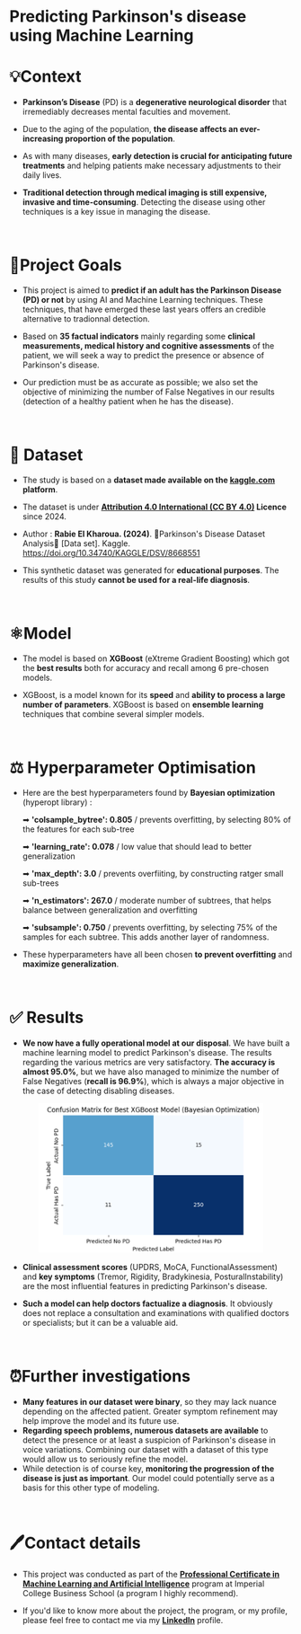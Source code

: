 # **Predicting Parkinson's disease using Machine Learning**

# **💡Context**

 * **Parkinson’s Disease** (PD) is a **degenerative neurological disorder** that irremediably decreases mental faculties and movement.

 * Due to the aging of the population, **the disease affects an ever-increasing proportion of the population**.

 * As with many diseases, **early detection is crucial for anticipating future treatments** and helping patients make necessary adjustments to their daily lives.
 
 * **Traditional detection through medical imaging is still expensive, invasive and time-consuming**. Detecting the disease using other techniques is a key issue in managing the disease.

<br>

# **🎯Project Goals**

* This project is aimed to **predict if an adult has the Parkinson Disease (PD) or not** by using AI and Machine Learning techniques. These techniques, that have emerged these last years offers an credible alternative to tradionnal detection.

* Based on **35 factual indicators** mainly regarding some **clinical measurements, medical history and cognitive assessments** of the patient, we will seek a way to predict the presence or absence of Parkinson's disease.
  
* Our prediction must be as accurate as possible; we also set the objective of minimizing the number of False Negatives in our results (detection of a healthy patient when he has the disease).

<br>  

# **🔬 Dataset**
* The study is based on a **dataset made available on the [kaggle.com](https://www.kaggle.com/datasets/rabieelkharoua/parkinsons-disease-dataset-analysis) platform**.

* The dataset is under **[Attribution 4.0 International (CC BY 4.0)](https://creativecommons.org/licenses/by/4.0/) Licence** since 2024.

* Author : **Rabie El Kharoua. (2024)**. 🏥Parkinson's Disease Dataset Analysis🧠 [Data set]. Kaggle. https://doi.org/10.34740/KAGGLE/DSV/8668551

* This synthetic dataset was generated for <b>educational purposes</b>. The results of this study <b>cannot be used for a real-life diagnosis</b>.
<br> 

# **⚛Model** 
* The model is based on <b>XGBoost</b> (eXtreme Gradient Boosting) which got the <b>best results</b> both for accuracy and recall among 6 pre-chosen models.

* XGBoost, is a model known for its <b>speed</b> and <b>ability to process a large number of parameters</b>. XGBoost is based on <b>ensemble learning</b> techniques that combine several simpler models.

<br> 

# ⚖ **Hyperparameter Optimisation**
* Here are the best hyperparameters found by **Bayesian optimization** (hyperopt library) :
  
   ➡ **'colsample_bytree': 0.805** / prevents overfitting, by selecting 80% of the features for each sub-tree
  
   ➡ **'learning_rate': 0.078** / low value that should lead to better generalization

   ➡ **'max_depth': 3.0** / prevents overfiiting, by constructing ratger small sub-trees

   ➡ **'n_estimators': 267.0** / moderate number of subtrees, that helps balance between generalization and overfitting

   ➡ **'subsample': 0.750** / prevents overfitting, by selecting 75% of the samples for each subtree. This adds another layer of randomness. 

* These hyperparameters have all been chosen **to prevent overfitting** and **maximize generalization**.

<br> 

# ✅ **Results**

*   **We now have a fully operational model at our disposal**. We have built a machine learning model to predict Parkinson's disease. The results regarding the various metrics are very satisfactory. **The accuracy is almost 95.0%**, but we have also managed to minimize the number of False Negatives (**recall is 96.9%**), which is always a major objective in the case of detecting disabling diseases.
  
<p align="center"><img src="CM Capstone Project.png" alt="Description de l'image" width="400"/></p>

*   **Clinical assessment scores** (UPDRS, MoCA, FunctionalAssessment) and **key symptoms** (Tremor, Rigidity, Bradykinesia, PosturalInstability) are the most influential features in predicting Parkinson's disease.

*   **Such a model can help doctors factualize a diagnosis**. It obviously does not replace a consultation and examinations with qualified doctors or specialists; but it can be a valuable aid.

<br> 

#  ⏰**Further investigations**

*   **Many features in our dataset were binary**, so they may lack nuance depending on the affected patient. Greater symptom refinement may help improve the model and its future use.
*   **Regarding speech problems, numerous datasets are available** to detect the presence or at least a suspicion of Parkinson's disease in voice variations. Combining our dataset with a dataset of this type would allow us to seriously refine the model.
*   While detection is of course key, **monitoring the progression of the disease is just as important**. Our model could potentially serve as a basis for this other type of modeling.

<br> 


# 🖊**Contact details**
* This project was conducted as part of the <b>[Professional Certificate in Machine Learning and Artificial Intelligence](https://www.imperial.ac.uk/business-school/executive-education/technology-analytics-data-science/professional-certificate-machine-learning-and-artificial-intelligence-programme/online/)</b> program at Imperial College Business School</b> (a program I highly recommend).
  
* If you'd like to know more about the project, the program, or my profile, please feel free to contact me via my <b>[LinkedIn](https://www.linkedin.com/in/david-mimoun-0137721/)</b> profile.
